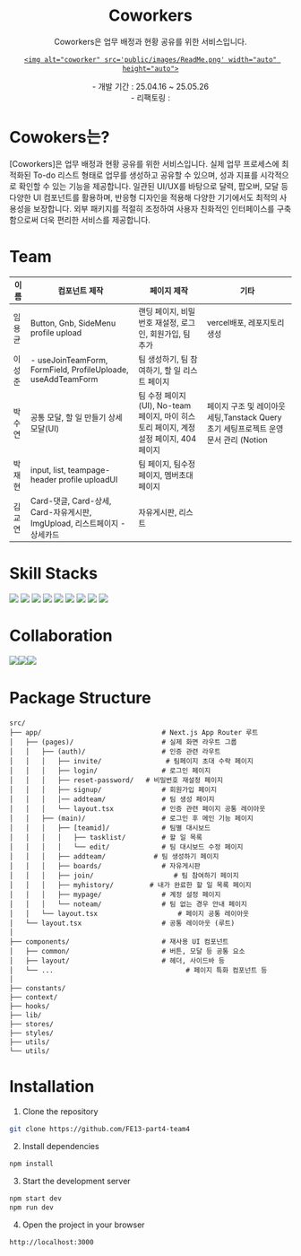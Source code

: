 <h1 align="center">Coworkers</h1>
<p align="center">Coworkers은 업무 배정과 현황 공유를 위한 서비스입니다.</p>

<div style="text-align: center;">
  <a href="https://coworkers-ruddy.vercel.app/">

    <img alt="coworker" src='public/images/ReadMe.png' width="auto" height="auto">
  </a>
</div>
<p style="text-align: center">
- 개발 기간 : 25.04.16 ~ 25.05.26<br>
- 리팩토링 :
</p>

#  Cowokers는?
[Coworkers]은 업무 배정과 현황 공유를 위한 서비스입니다.
실제 업무 프로세스에 최적화된 To-do 리스트 형태로 업무를 생성하고 공유할 수 있으며, 성과 지표를 시각적으로 확인할 수 있는 기능을 제공합니다. 일관된 UI/UX를 바탕으로 달력, 팝오버, 모달 등 다양한 UI 컴포넌트를 활용하며, 반응형 디자인을 적용해 다양한 기기에서도 최적의 사용성을 보장합니다. 외부 패키지를 적절히 조정하여 사용자 친화적인 인터페이스를 구축함으로써 더욱 편리한 서비스를 제공합니다.



# Team
|이름  |컴포넌트 제작        | 페이지 제작                    |기타                    |                         
|------|---------------------|--------------------------|--------------------------|
|임용균|Button, Gnb, SideMenu profile upload |랜딩 페이지, 비밀번호 재설정, 로그인, 회원가입, 팀 추가|vercel배포, 레포지토리 생성|
|이성준|- useJoinTeamForm, FormField, ProfileUploade, useAddTeamForm  |팀 생성하기, 팀 참여하기, 할 일 리스트 페이지||
|박수연|공통 모달, 할 일 만들기 상세 모달(UI)|팀 수정 페이지 (UI), No-team 페이지, 마이 히스토리 페이지, 계정 설정 페이지, 404 페이지| 페이지 구조 및 레이아웃 세팅,Tanstack Query 초기 세팅프로젝트 운영 문서 관리 (Notion|
|박재현|input, list, teampage-header profile uploadUI |팀 페이지, 팀수정 페이지, 멤버초대 페이지||
|김교연|Card-댓글, Card-상세, Card-자유게시판, ImgUpload,  리스트페이지 - 상세카드|자유게시판, 리스트||

# Skill Stacks

<div>
<img src="https://img.shields.io/badge/html5-%23E34F26.svg?style=for-the-badge&logo=html5&logoColor=white"/>
<img src="https://img.shields.io/badge/css-%231572B6.svg?style=for-the-badge&logo=css3&logoColor=white"/>
<img src="https://img.shields.io/badge/javascript-%23323330.svg?style=for-the-badge&logo=javascript&logoColor=%23F7DF1E"/>
<img src="https://img.shields.io/badge/typescript-%23007ACC.svg?style=for-the-badge&logo=typescript&logoColor=white"/>
<img src="https://img.shields.io/badge/react-%2320232a.svg?style=for-the-badge&logo=react&logoColor=%2361DAFB"/>
<img src="https://img.shields.io/badge/Next-black?style=for-the-badge&logo=next.js&logoColor=white"/>
<img src="https://img.shields.io/badge/tailwindcss-%2338B2AC.svg?style=for-the-badge&logo=tailwind-css&logoColor=white"/>
<img src="https://img.shields.io/badge/Zustand-FF4154?style=flat-square"/>
<img src="https://img.shields.io/badge/Tanstack Queryr-FF4154?style=flat-square"/>
</div>

# Collaboration

<img src="https://img.shields.io/badge/github-%23121011.svg?style=for-the-badge&logo=github&logoColor=white"/><img src="https://img.shields.io/badge/Discord-%235865F2.svg?style=for-the-badge&logo=discord&logoColor=white"/><img src="https://img.shields.io/badge/Notion-%23000000.svg?style=for-the-badge&logo=notion&logoColor=white"/>




# Package Structure

```
src/
├── app/                              # Next.js App Router 루트
│   ├── (pages)/                      # 실제 화면 라우트 그룹
│   │   ├── (auth)/                   # 인증 관련 라우트
│   │   │   ├── invite/                # 팀페이지 초대 수락 페이지
│   │   │   ├── login/                # 로그인 페이지
│   │   │   ├── reset-password/   # 비밀번호 재설정 페이지
│   │   │   ├── signup/               # 회원가입 페이지
│   │   │   │── addteam/              # 팀 생성 페이지
│   │   │   └── layout.tsx            # 인증 관련 페이지 공통 레이아웃
│   │   ├── (main)/                   # 로그인 후 메인 기능 페이지
│   │   │   ├── [teamid]/             # 팀별 대시보드
│   │   │   │   ├── tasklist/         # 할 일 목록
│   │   │   │   └── edit/             # 팀 대시보드 수정 페이지
│   │   │   ├── addteam/            # 팀 생성하기 페이지
│   │   │   ├── boards/               # 자유게시판
│   │   │   ├── join/                    # 팀 참여하기 페이지
│   │   │   ├── myhistory/         # 내가 완료한 할 일 목록 페이지
│   │   │   ├── mypage/               # 계정 설정 페이지
│   │   │   └── noteam/               # 팀 없는 경우 안내 페이지
│   │   └── layout.tsx                    # 페이지 공통 레이아웃
│   └── layout.tsx                    # 공통 레이아웃 (루트)
│
├── components/                       # 재사용 UI 컴포넌트
│   ├── common/                       # 버튼, 모달 등 공통 요소
│   ├── layout/                       # 헤더, 사이드바 등
│   └── ...                                 # 페이지 특화 컴포넌트 등
│
├── constants/
├── context/
├── hooks/
├── lib/
├── stores/
├── styles/
├── utils/
└── utils/
```

# Installation

1. Clone the repository

```bash
git clone https://github.com/FE13-part4-team4
```

2. Install dependencies

```bash
npm install
```

3. Start the development server

```bash
npm start dev
npm run dev
```

4. Open the project in your browser

```bash
http://localhost:3000
```

